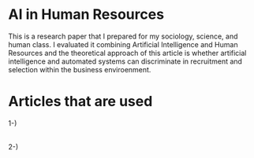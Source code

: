 # AI in Human Resources
This is a research paper that I prepared for my sociology, science, and human class. I evaluated it combining Artificial Intelligence and Human Resources and the theoretical approach of this article is whether artificial intelligence and automated systems can discriminate in recruitment and selection within the business enviroenment.

# Articles that are used <br />
  1-) 
  <br />
  <br />
  
  2-) 
  

